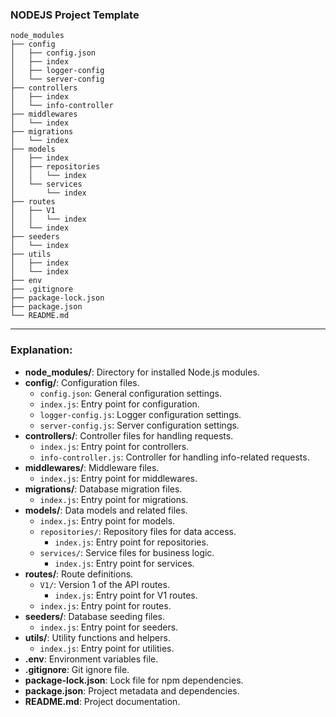 ### NODEJS Project Template

```
node_modules
├── config
│   ├── config.json
│   ├── index
│   ├── logger-config
│   └── server-config
├── controllers
│   ├── index
│   └── info-controller
├── middlewares
│   └── index
├── migrations
│   └── index
├── models
│   ├── index
│   ├── repositories
│   │   └── index
│   └── services
│       └── index
├── routes
│   ├── V1
│   │   └── index
│   └── index
├── seeders
│   └── index
├── utils
│   ├── index
│   └── index
├── env
├── .gitignore
├── package-lock.json
├── package.json
└── README.md

```

---

### Explanation:

- **node_modules/**: Directory for installed Node.js modules.
- **config/**: Configuration files.
  - `config.json`: General configuration settings.
  - `index.js`: Entry point for configuration.
  - `logger-config.js`: Logger configuration settings.
  - `server-config.js`: Server configuration settings.
- **controllers/**: Controller files for handling requests.
  - `index.js`: Entry point for controllers.
  - `info-controller.js`: Controller for handling info-related requests.
- **middlewares/**: Middleware files.
  - `index.js`: Entry point for middlewares.
- **migrations/**: Database migration files.
  - `index.js`: Entry point for migrations.
- **models/**: Data models and related files.
  - `index.js`: Entry point for models.
  - `repositories/`: Repository files for data access.
    - `index.js`: Entry point for repositories.
  - `services/`: Service files for business logic.
    - `index.js`: Entry point for services.
- **routes/**: Route definitions.
  - `V1/`: Version 1 of the API routes.
    - `index.js`: Entry point for V1 routes.
  - `index.js`: Entry point for routes.
- **seeders/**: Database seeding files.
  - `index.js`: Entry point for seeders.
- **utils/**: Utility functions and helpers.
  - `index.js`: Entry point for utilities.
- **.env**: Environment variables file.
- **.gitignore**: Git ignore file.
- **package-lock.json**: Lock file for npm dependencies.
- **package.json**: Project metadata and dependencies.
- **README.md**: Project documentation.
